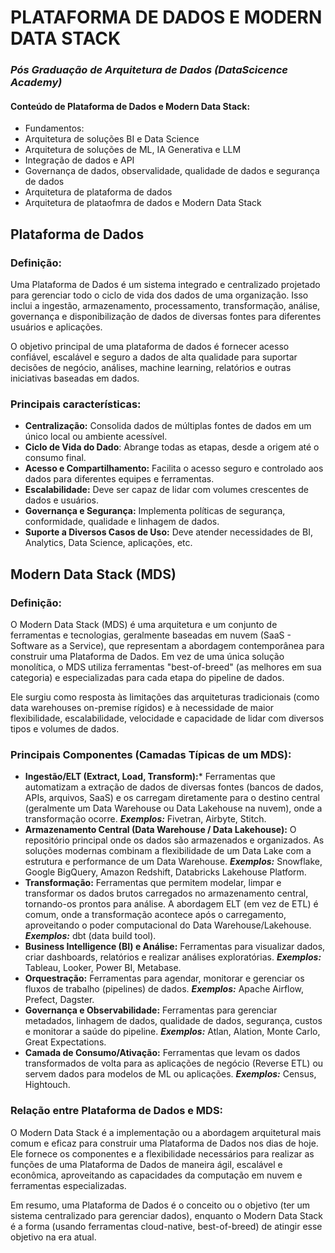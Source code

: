 # PLATAFORMA DE DADOS E MODERN DATA STACK

### ***Pós Graduação de Arquitetura de Dados (DataScicence Academy)***

#### Conteúdo de Plataforma de Dados e Modern Data Stack:

- Fundamentos:
- Arquitetura de soluções BI e Data Science
- Arquitetura de soluções de ML, IA Generativa e LLM
- Integração de dados e API
- Governança de dados, observalidade, qualidade de dados e segurança de dados
- Arquitetura de plataforma de dados
- Arquitetura de plataofmra de dados e Modern Data Stack



## Plataforma de Dados 
### Definição:
Uma Plataforma de Dados é um sistema integrado e centralizado projetado para gerenciar todo o ciclo de vida dos dados de uma organização. Isso inclui a ingestão, armazenamento, processamento, transformação, análise, governança e disponibilização de dados de diversas fontes para diferentes usuários e aplicações.

O objetivo principal de uma plataforma de dados é fornecer acesso confiável, escalável e seguro a dados de alta qualidade para suportar decisões de negócio, análises, machine learning, relatórios e outras iniciativas baseadas em dados.

### Principais características:
- **Centralização:** Consolida dados de múltiplas fontes de dados em um único local ou ambiente acessível.
- **Ciclo de Vida do Dado**: Abrange todas as etapas, desde a origem até o consumo final.
- **Acesso e Compartilhamento:** Facilita o acesso seguro e controlado aos dados para diferentes equipes e ferramentas.
- **Escalabilidade:** Deve ser capaz de lidar com volumes crescentes de dados e usuários.
- **Governança e Segurança:** Implementa políticas de segurança, conformidade, qualidade e linhagem de dados.
- **Suporte a Diversos Casos de Uso:** Deve atender necessidades de BI, Analytics, Data Science, aplicações, etc.


## Modern Data Stack (MDS)

### Definição:
O Modern Data Stack (MDS) é uma arquitetura e um conjunto de ferramentas e tecnologias, geralmente baseadas em nuvem (SaaS - Software as a Service), que representam a abordagem contemporânea para construir uma Plataforma de Dados. Em vez de uma única solução monolítica, o MDS utiliza ferramentas "best-of-breed" (as melhores em sua categoria) e especializadas para cada etapa do pipeline de dados.

Ele surgiu como resposta às limitações das arquiteturas tradicionais (como data warehouses on-premise rígidos) e à necessidade de maior flexibilidade, escalabilidade, velocidade e capacidade de lidar com diversos tipos e volumes de dados.

### Principais Componentes (Camadas Típicas de um MDS):

- **Ingestão/ELT (Extract, Load, Transform):*** Ferramentas que automatizam a extração de dados de diversas fontes (bancos de dados, APIs, arquivos, SaaS) e os carregam diretamente para o destino central (geralmente um Data Warehouse ou Data Lakehouse na nuvem), onde a transformação ocorre.
***Exemplos:*** Fivetran, Airbyte, Stitch.
- **Armazenamento Central (Data Warehouse / Data Lakehouse):** O repositório principal onde os dados são armazenados e organizados. As soluções modernas combinam a flexibilidade de um Data Lake com a estrutura e performance de um Data Warehouse.
***Exemplos:*** Snowflake, Google BigQuery, Amazon Redshift, Databricks Lakehouse Platform.
- **Transformação:** Ferramentas que permitem modelar, limpar e transformar os dados brutos carregados no armazenamento central, tornando-os prontos para análise. A abordagem ELT (em vez de ETL) é comum, onde a transformação acontece após o carregamento, aproveitando o poder computacional do Data Warehouse/Lakehouse.
***Exemplos:*** dbt (data build tool).
- **Business Intelligence (BI) e Análise:** Ferramentas para visualizar dados, criar dashboards, relatórios e realizar análises exploratórias.
***Exemplos:*** Tableau, Looker, Power BI, Metabase.
- **Orquestração:** Ferramentas para agendar, monitorar e gerenciar os fluxos de trabalho (pipelines) de dados.
***Exemplos:*** Apache Airflow, Prefect, Dagster.
- **Governança e Observabilidade:** Ferramentas para gerenciar metadados, linhagem de dados, qualidade de dados, segurança, custos e monitorar a saúde do pipeline.
***Exemplos:*** Atlan, Alation, Monte Carlo, Great Expectations.
- **Camada de Consumo/Ativação:** Ferramentas que levam os dados transformados de volta para as aplicações de negócio (Reverse ETL) ou servem dados para modelos de ML ou aplicações.
***Exemplos:*** Census, Hightouch.

### Relação entre Plataforma de Dados e MDS:

O Modern Data Stack é a implementação ou a abordagem arquitetural mais comum e eficaz para construir uma Plataforma de Dados nos dias de hoje. Ele fornece os componentes e a flexibilidade necessários para realizar as funções de uma Plataforma de Dados de maneira ágil, escalável e econômica, aproveitando as capacidades da computação em nuvem e ferramentas especializadas.

Em resumo, uma Plataforma de Dados é o conceito ou o objetivo (ter um sistema centralizado para gerenciar dados), enquanto o Modern Data Stack é a forma (usando ferramentas cloud-native, best-of-breed) de atingir esse objetivo na era atual.

